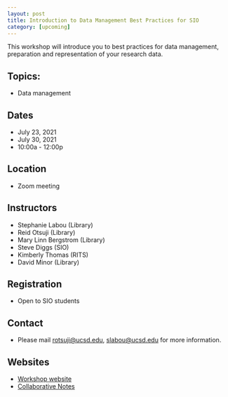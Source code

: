 ```yaml
---
layout: post
title: Introduction to Data Management Best Practices for SIO
category: [upcoming]
---
```



This workshop will introduce you to best practices for data management, preparation and representation of your research data.


## Topics:

* Data management


## Dates

* July 23, 2021
* July 30, 2021
* 10:00a - 12:00p


## Location

* Zoom meeting


## Instructors

* Stephanie Labou (Library)
* Reid Otsuji (Library)
* Mary Linn Bergstrom (Library)
* Steve Diggs (SIO)
* Kimberly Thomas (RITS)
* David Minor (Library)


## Registration

* Open to SIO students


## Contact

* Please mail rotsuji@ucsd.edu, slabou@ucsd.edu for more information.


## Websites

* [Workshop website](https://ucsdlib.github.io/sum2021-sio-dm/)
* [Collaborative Notes](https://hackmd.io/@U2NG/Hk21ZWTnu)
